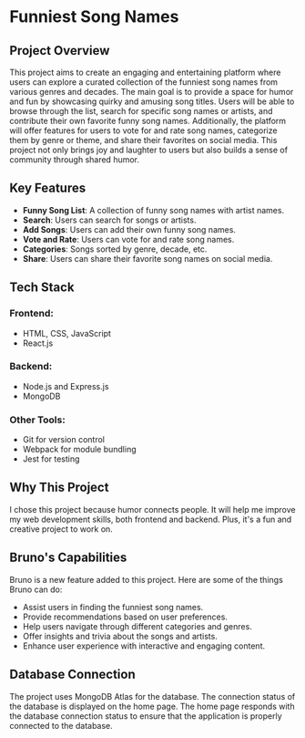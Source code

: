 # Funniest Song Names

## Project Overview
This project aims to create an engaging and entertaining platform where users can explore a curated collection of the funniest song names from various genres and decades. The main goal is to provide a space for humor and fun by showcasing quirky and amusing song titles. Users will be able to browse through the list, search for specific song names or artists, and contribute their own favorite funny song names. Additionally, the platform will offer features for users to vote for and rate song names, categorize them by genre or theme, and share their favorites on social media. This project not only brings joy and laughter to users but also builds a sense of community through shared humor.

## Key Features
- **Funny Song List**: A collection of funny song names with artist names.
- **Search**: Users can search for songs or artists.
- **Add Songs**: Users can add their own funny song names.
- **Vote and Rate**: Users can vote for and rate song names.
- **Categories**: Songs sorted by genre, decade, etc.
- **Share**: Users can share their favorite song names on social media.

## Tech Stack
### Frontend:
- HTML, CSS, JavaScript
- React.js

### Backend:
- Node.js and Express.js
- MongoDB

### Other Tools:
- Git for version control
- Webpack for module bundling
- Jest for testing

## Why This Project
I chose this project because humor connects people. It will help me improve my web development skills, both frontend and backend. Plus, it's a fun and creative project to work on.

## Bruno's Capabilities
Bruno is a new feature added to this project. Here are some of the things Bruno can do:
- Assist users in finding the funniest song names.
- Provide recommendations based on user preferences.
- Help users navigate through different categories and genres.
- Offer insights and trivia about the songs and artists.
- Enhance user experience with interactive and engaging content.

## Database Connection
The project uses MongoDB Atlas for the database. The connection status of the database is displayed on the home page. The home page responds with the database connection status to ensure that the application is properly connected to the database.

